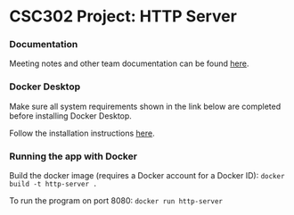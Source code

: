 # CSC302 Project: HTTP Server

### Documentation
Meeting notes and other team documentation can be found [here](https://iridescent-surfboard-2a5.notion.site/CSC302-d42d0b71c4e04369a2cfef3f5ea589db).

### Docker Desktop
Make sure all system requirements shown in the link below are completed before installing Docker Desktop.

Follow the installation instructions [here](https://docs.docker.com/get-docker/).

### Running the app with Docker
Build the docker image (requires a Docker account for a Docker ID):
`docker build -t http-server .`

To run the program on port 8080:
`docker run http-server`
